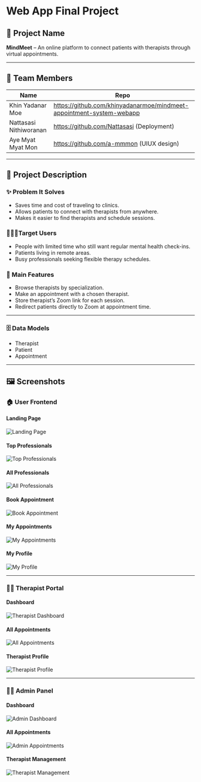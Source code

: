 # Web App Final Project

## 📝 Project Name

**MindMeet** – An online platform to connect patients with therapists through virtual appointments.

---

## 👥 Team Members

| Name                   | Repo                                                                 |
| ---------------------- | -------------------------------------------------------------------- |
| Khin Yadanar Moe       | https://github.com/khinyadanarmoe/mindmeet-appointment-system-webapp |
| Nattasasi Nithiworanan | https://github.com/Nattasasi (Deployment)                            |
| Aye Myat Myat Mon      | https://github.com/a-mmmon (UIUX design)                             |

---

## 📖 Project Description

### ✨ Problem It Solves

- Saves time and cost of traveling to clinics.
- Allows patients to connect with therapists from anywhere.
- Makes it easier to find therapists and schedule sessions.

### 🧍🏻‍♀️Target Users

- People with limited time who still want regular mental health check-ins.
- Patients living in remote areas.
- Busy professionals seeking flexible therapy schedules.

### 🔧 Main Features

- Browse therapists by specialization.
- Make an appointment with a chosen therapist.
- Store therapist’s Zoom link for each session.
- Redirect patients directly to Zoom at appointment time.

---

### 🗄️ Data Models

- Therapist
- Patient
- Appointment

---

## 🖼️ Screenshots

### 🏠 User Frontend

#### Landing Page

![Landing Page](/screenshots/frontend/fe_landing.png)

#### Top Professionals

![Top Professionals](/screenshots/frontend/fe_top_professionals.png)

#### All Professionals

![All Professionals](/screenshots/frontend/fe_all_professionals.png)

#### Book Appointment

![Book Appointment](/screenshots/frontend/fe_appt.png)

#### My Appointments

![My Appointments](/screenshots/frontend/fe_my_appt.png)

#### My Profile

![My Profile](/screenshots/frontend/fe_my_profile.png)

---

### 👩‍⚕️ Therapist Portal

#### Dashboard

![Therapist Dashboard](/screenshots/therapist/dashboard.png)

#### All Appointments

![All Appointments](/screenshots/therapist/all_appt.png)

#### Therapist Profile

![Therapist Profile](/screenshots/therapist/profile.png)

---

### 👨‍💼 Admin Panel

#### Dashboard

![Admin Dashboard](/screenshots/admin/dashboard.png)

#### All Appointments

![Admin Appointments](/screenshots/admin/all_appt.png)

#### Therapist Management

![Therapist Management](/screenshots/admin/therapist_management.png)
